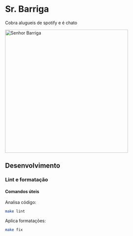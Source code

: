 # Sr. Barriga

Cobra alugueis de spotify e é chato

<img
  src="https://aventurasnahistoria.uol.com.br/media/_versions/entretenimento/chaves_1_widelg.jpg"
  alt="Senhor Barriga"
  width="400"
/>

## Desenvolvimento

### Lint e formatação

#### **Comandos úteis**

Analisa código:

```bash
make lint
```

Aplica formatações:

```bash
make fix
```
